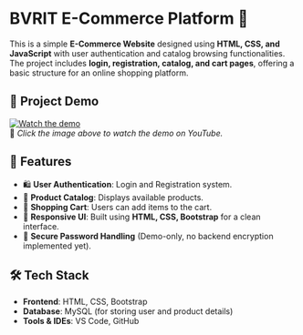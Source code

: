 # BVRIT E-Commerce Platform 🛒


This is a simple **E-Commerce Website** designed using **HTML, CSS, and JavaScript** with user authentication and catalog browsing functionalities. The project includes **login, registration, catalog, and cart pages**, offering a basic structure for an online shopping platform.

## 🎥 Project Demo  
[![Watch the demo](https://img.youtube.com/vi/YOUR_VIDEO_ID_HERE/0.jpg)](https://www.youtube.com/watch?v=YOUR_VIDEO_ID_HERE)  
📌 *Click the image above to watch the demo on YouTube.*  

## 📌 Features
- 🛍️ **User Authentication**: Login and Registration system.
- 📂 **Product Catalog**: Displays available products.
- 🛒 **Shopping Cart**: Users can add items to the cart.
- 🎨 **Responsive UI**: Built using **HTML, CSS, Bootstrap** for a clean interface.
- 🔐 **Secure Password Handling** (Demo-only, no backend encryption implemented yet).

## 🛠️ Tech Stack
- **Frontend**: HTML, CSS, Bootstrap
- **Database**: MySQL (for storing user and product details)
- **Tools & IDEs**: VS Code, GitHub
